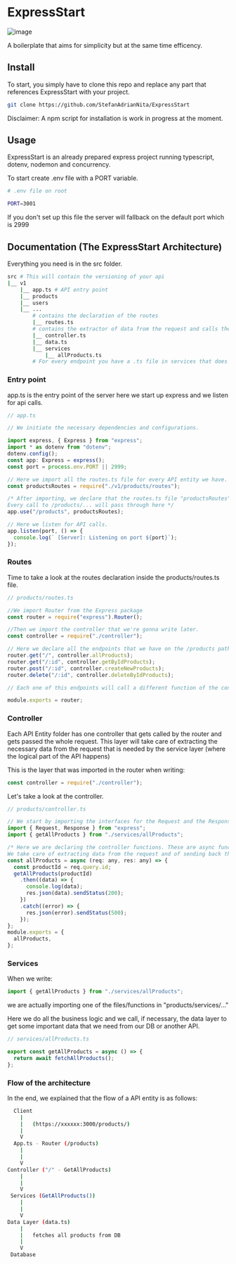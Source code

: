 # ExpressStart

![image](https://img.shields.io/badge/NodeJS-18.15.0-brightgreen/?style=for-the-badge&logo=node.js)

A boilerplate that aims for simplicity but at the same time efficency.

## Install

To start, you simply have to clone this repo and replace any part that references ExpressStart with your project.

```bash
git clone https://github.com/StefanAdrianNita/ExpressStart
```

Disclaimer: A npm script for installation is work in progress at the moment.

## Usage

ExpressStart is an already prepared express project running typescript, dotenv, nodemon and concurrency.

To start create .env file with a PORT variable.

```bash
# .env file on root

PORT=3001
```

If you don't set up this file the server will fallback on the default port which is 2999

## Documentation (The ExpressStart Architecture)

Everything you need is in the src folder.

```bash
src # This will contain the versioning of your api
|__ v1
    |__ app.ts # API entry point
    |__ products
    |__ users
    |__ ...
        # contains the declaration of the routes
        |__ routes.ts
        # contains the extractor of data from the request and calls the service
        |__ controller.ts
        |__ data.ts
        |__ services
            |__ allProducts.ts
        # For every endpoint you have a .ts file in services that does the business logic and calls the data layer using the data.ts file under the entity folder.
```

### Entry point

app.ts is the entry point of the server
here we start up express and we listen for api calls.

```javascript
// app.ts

// We initiate the necessary dependencies and configurations.

import express, { Express } from "express";
import * as dotenv from "dotenv";
dotenv.config();
const app: Express = express();
const port = process.env.PORT || 2999;

// Here we import all the routes.ts file for every API entity we have.
const productsRoutes = require("./v1/products/routes");

/* After importing, we declare that the routes.ts file "productsRoutes" is the /products path.
Every call to /products/... will pass through here */
app.use("/products", productsRoutes);

// Here we listen for API calls.
app.listen(port, () => {
  console.log(` [Server]: Listening on port ${port}`);
});
```

### Routes

Time to take a look at the routes declaration inside the products/routes.ts file.

```javascript
// products/routes.ts

//We import Router from the Express package
const router = require("express").Router();

//Then we import the controller that we're gonna write later.
const controller = require("./controller");

// Here we declare all the endpoints that we have on the /products path.
router.get("/", controller.allProducts);
router.get("/:id", controller.getByIdProducts);
router.post("/:id", controller.createNewProducts);
router.delete("/:id", controller.deleteByIdProducts);

// Each one of this endpoints will call a different function of the controller passing the request without changing anything.

module.exports = router;
```

### Controller

Each API Entity folder has one controller that gets called by the router and gets passed the whole request.
This layer will take care of extracting the necessary data from the request that is needed by the service layer (where the logical part of the API happens)

This is the layer that was imported in the router when writing:

```javascript
const controller = require("./controller");
```

Let's take a look at the controller.

```javascript
// products/controller.ts

// We start by importing the interfaces for the Request and the Response from Express and some functions from the service layer
import { Request, Response } from "express";
import { getAllProducts } from "./services/allProducts";

/* Here we are declaring the controller functions. These are async functions that call and wait for the service layer to respond.
We take care of extracting data from the request and of sending back the data with the response. */
const allProducts = async (req: any, res: any) => {
  const productId = req.query.id;
  getAllProducts(productId)
    .then((data) => {
      console.log(data);
      res.json(data).sendStatus(200);
    })
    .catch((error) => {
      res.json(error).sendStatus(500);
    });
};
module.exports = {
  allProducts,
};
```

### Services

When we write:

```javascript
import { getAllProducts } from "./services/allProducts";
```

we are actually importing one of the files/functions in "products/services/..."

Here we do all the business logic and we call, if necessary, the data layer to get some important data that we need from our DB or another API.

```javascript
// services/allProducts.ts

export const getAllProducts = async () => {
  return await fetchAllProducts();
};
```

### Flow of the architecture

In the end, we explained that the flow of a API entity is as follows:

```bash
  Client
    |
    |   (https://xxxxxx:3000/products/)
    |
    V
  App.ts - Router (/products)
    |
    |
    V
Controller ("/" - GetAllProducts)
    |
    |
    V
 Services (GetAllProducts())
    |
    |
    V
Data Layer (data.ts)
    |
    |   fetches all products from DB
    |
    V
 Database
```
